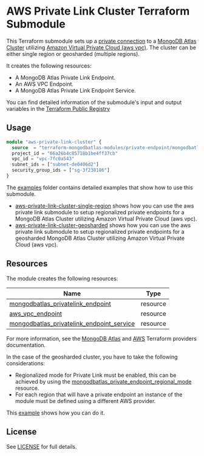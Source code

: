 # AWS Private Link Cluster Terraform Submodule

This Terraform submodule sets up a [private connection](https://www.mongodb.com/docs/atlas/security-private-endpoint/#-optional--regionalized-private-endpoints-for-multi-region-sharded-clusters) to a [MongoDB Atlas Cluster](https://www.mongodb.com/resources/products/fundamentals/mongodb-cluster-setup) utilizing [Amazon Virtual Private Cloud (aws vpc)](https://docs.aws.amazon.com/vpc/latest/userguide/what-is-amazon-vpc.html). The cluster can be either single region or geosharded (multiple regions).

It creates the following resources:

- A MongoDB Atlas Private Link Endpoint.
- An AWS VPC Endpoint.
- A MongoDB Atlas Private Link Endpoint Service.

You can find detailed information of the submodule's input and output variables in the [Terraform Public Registry](https://registry.terraform.io/modules/terraform-mongodbatlas-modules/private-endpoint/mongodbatlas/latest)

## Usage 

```terraform
module "aws-private-link-cluster" {
  source  = "terraform-mongodbatlas-modules/private-endpoint/mongodbatlas//modules/aws-private-link-cluster"
  project_id = "66a26b4c85718b1be4ff37cb"
  vpc_id = "vpc-7fc0a543"
  subnet_ids = ["subnet-de0406d2"]
  security_group_ids = ["sg-3f238186"]
}
```

The [examples](https://github.com/terraform-mongodbatlas-modules/terraform-mongodbatlas-private-endpoint/tree/main/examples) folder contains detailed examples that show how to use this submodule.

- [aws-private-link-cluster-single-region](https://github.com/terraform-mongodbatlas-modules/terraform-mongodbatlas-private-endpoint/tree/main/examples/aws-private-link-cluster-single-region) shows how you can use the aws private link submodule to setup regionalized private endpoints for a MongoDB Atlas Cluster utilizing Amazon Virtual Private Cloud (aws vpc).
- [aws-private-link-cluster-geosharded](https://github.com/terraform-mongodbatlas-modules/terraform-mongodbatlas-private-endpoint/tree/main/examples/aws-private-link-cluster-geosharded) shows how you can use the aws private link submodule to setup regionalized private endpoints for a geosharded MongoDB Atlas Cluster utilizing Amazon Virtual Private Cloud (aws vpc).

## Resources

The module creates the following resources:

| Name | Type |
|------|------|
| [mongodbatlas_privatelink_endpoint](https://registry.terraform.io/providers/mongodb/mongodbatlas/latest/docs/resources/privatelink_endpoint) | resource |
| [aws_vpc_endpoint](https://registry.terraform.io/providers/hashicorp/aws/latest/docs/resources/vpc_endpoint) | resource |
| [mongodbatlas_privatelink_endpoint_service](https://registry.terraform.io/providers/mongodb/mongodbatlas/latest/docs/resources/privatelink_endpoint_service) | resource |

For more information, see the [MongoDB Atlas](https://registry.terraform.io/providers/mongodb/mongodbatlas/latest/docs) and [AWS](https://registry.terraform.io/providers/hashicorp/aws/latest/docs) Terraform providers documentation.

In the case of the geosharded cluster, you have to take the following considerations:

- Regionalized mode for Private Link must be enabled, this can be achieved by using the [mongodbatlas_private_endpoint_regional_mode](https://registry.terraform.io/providers/mongodb/mongodbatlas/latest/docs/resources/private_endpoint_regional_mode) resource.
- For each region that will have a private endpoint an instance of the module must be defined using a different AWS provider.  

This [example](https://github.com/terraform-mongodbatlas-modules/terraform-mongodbatlas-private-endpoint/tree/main/examples/aws-private-link-cluster-geosharded) shows how you can do it.


## License

See [LICENSE](https://github.com/terraform-mongodbatlas-modules/terraform-mongodbatlas-private-endpoint/blob/main/LICENSE) for full details.
